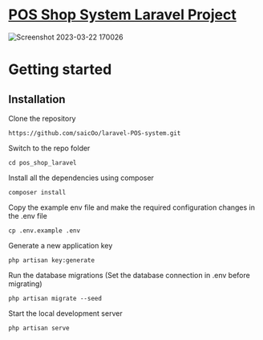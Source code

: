 # [POS Shop System Laravel Project](http://pos-shop.saico.rf.gd/)
![Screenshot 2023-03-22 170026](https://user-images.githubusercontent.com/83503164/227045208-a37ef277-0c8d-4da8-a605-c27068909382.png)
# Getting started
## Installation

Clone the repository
```
https://github.com/saicOo/laravel-POS-system.git
```
Switch to the repo folder
```
cd pos_shop_laravel
```
Install all the dependencies using composer
```
composer install
```
Copy the example env file and make the required configuration changes in the .env file
```
cp .env.example .env
```
Generate a new application key
```
php artisan key:generate
```
Run the database migrations (Set the database connection in .env before migrating)
```
php artisan migrate --seed
```
Start the local development server
```
php artisan serve
```

